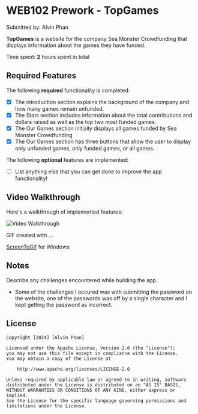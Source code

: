 # WEB102 Prework - **TopGames**

Submitted by: Alvin Phan

**TopGames** is a website for the company Sea Monster Crowdfunding that displays information about the games they have funded.

Time spent: **2** hours spent in total

## Required Features

The following **required** functionality is completed:

* [X] The introduction section explains the background of the company and how many games remain unfunded.
* [X] The Stats section includes information about the total contributions and dollars raised as well as the top two most funded games.
* [X] The Our Games section initially displays all games funded by Sea Monster Crowdfunding
* [X] The Our Games section has three buttons that allow the user to display only unfunded games, only funded games, or all games.

The following **optional** features are implemented:

* [ ] List anything else that you can get done to improve the app functionality!

## Video Walkthrough

Here's a walkthrough of implemented features:

<img src='https://imgur.com/a/NjXAwKZ' title='Video Walkthrough' width='' alt='Video Walkthrough' />


GIF created with ...

[ScreenToGif](https://www.screentogif.com/) for Windows


## Notes

Describe any challenges encountered while building the app.
- Some of the challenges I occured was with submitting the password on the website, one of the passwords was off by a single character and I kept getting the password as incorrect.

## License

    Copyright [2024] [Alvin Phan]

    Licensed under the Apache License, Version 2.0 (the "License");
    you may not use this file except in compliance with the License.
    You may obtain a copy of the License at

        http://www.apache.org/licenses/LICENSE-2.0

    Unless required by applicable law or agreed to in writing, software
    distributed under the License is distributed on an "AS IS" BASIS,
    WITHOUT WARRANTIES OR CONDITIONS OF ANY KIND, either express or implied.
    See the License for the specific language governing permissions and
    limitations under the License.
